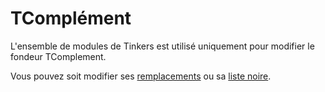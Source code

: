 # TComplément

L'ensemble de modules de Tinkers est utilisé uniquement pour modifier le fondeur TComplement.

Vous pouvez soit modifier ses [remplacements](/Mods/Modtweaker/TComplement/Handlers/Overrides) ou sa [liste noire](/Mods/Modtweaker/TComplement/Handlers/Blacklist).